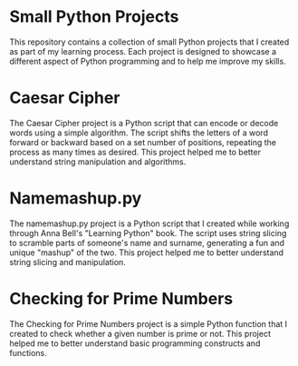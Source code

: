# Small Python Projects
This repository contains a collection of small Python projects that I created as part of my learning process. Each project is designed to showcase a different aspect of Python programming and to help me improve my skills.

# Caesar Cipher
The Caesar Cipher project is a Python script that can encode or decode words using a simple algorithm. The script shifts the letters of a word forward or backward based on a set number of positions, repeating the process as many times as desired. This project helped me to better understand string manipulation and algorithms.

# Namemashup.py
The namemashup.py project is a Python script that I created while working through Anna Bell's "Learning Python" book. 
The script uses string slicing to scramble parts of someone's name and surname, generating a fun and unique "mashup" of the two. This project helped me to better understand string slicing and manipulation.

# Checking for Prime Numbers
The Checking for Prime Numbers project is a simple Python function that I created to check whether a given number is prime or not.
This project helped me to better understand basic programming constructs and functions.

